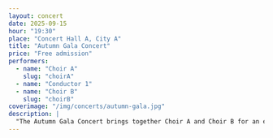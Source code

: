 ```yaml
---
layout: concert
date: 2025-09-15
hour: "19:30"
place: "Concert Hall A, City A"
title: "Autumn Gala Concert"
price: "Free admission"
performers:
  - name: "Choir A"
    slug: "choirA"
  - name: "Conductor 1"
  - name: "Choir B"
    slug: "choirB"
coverimage: "/img/concerts/autumn-gala.jpg"
description: |
  "The Autumn Gala Concert brings together Choir A and Choir B for an evening of choral masterpieces..."
---
```

